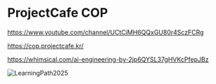 # ProjectCafe COP

https://www.youtube.com/channel/UCtCiMH6QQxGU80r4SczFCRg

https://cop.projectcafe.kr/

https://whimsical.com/ai-engineering-by-2jp6QYSL37gHVKcPfepJBz

![LearningPath2025](https://github.com/user-attachments/assets/ec43d0b8-3cc6-443e-8c90-0b6df9359c92)

